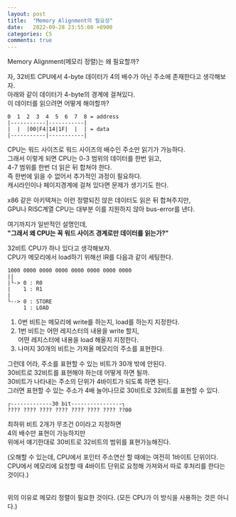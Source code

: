 ```yaml
---
layout: post
title:  "Memory Alignment의 필요성"
date:   2022-09-28 23:55:00 +0900
categories: CS
comments: true
---
```

Memory Alignment(메모리 정렬)는 왜 필요할까?  

자, 32비트 CPU에서 4-byte 데이터가 4의 배수가 아닌 주소에 존재한다고 생각해보자.  
아래와 같이 데이터가 4-byte의 경계에 걸쳐있다.  
이 데이터를 읽으려면 어떻게 해야할까?   
```
0  1  2  3  4  5  6  7  8 = address
|-----------|-----------|
|  |  |00|F4|14|1F|  |  | = data
|-----------|-----------|
```
CPU는 워드 사이즈로 워드 사이즈의 배수인 주소만 읽기가 가능하다.  
그래서 이렇게 되면 CPU는 0-3 범위의 데이터를 한번 읽고,  
4-7 범위를 한번 더 읽은 뒤 합쳐야 한다.    
즉 한번에 읽을 수 없어서 추가적인 과정이 필요하다.  
캐시라인이나 페이지경계에 걸쳐 있다면 문제가 생기기도 한다.  

x86 같은 아키텍쳐는 이런 정렬되진 않은 데이터도 읽은 뒤 합쳐주지만,  
GPU나 RISC계열 CPU는 대부분 이를 지원하지 않아 bus-error를 낸다.  

여기까지가 일반적인 설명인데,  
**"그래서 왜 CPU는 꼭 워드 사이즈 경계로만 데이터를 읽는가?"**  

32비트 CPU가 하나 있다고 생각해보자.  
CPU가 메모리에서 load하기 위해선 IR를 다음과 같이 세팅한다.  
```
1000 0000 0000 0000 0000 0000 0000 0000
||
|└-> 0 : R0
|    1 : R1
|
└--> 0 : STORE
     1 : LOAD
```
1. 0번 비트는 메모리에 write를 하는지, load를 하는지 지정한다.  
2. 1번 비트는 어떤 레지스터의 내용을 write 할지,  
어떤 레지스터에 내용을 load 해올지 지정한다.  
3. 나머지 30개의 비트는 가져올 메모리의 주소를 표현한다.  

그런데 어라, 주소를 표현할 수 있는 비트가 30개 밖에 안된다.  
30비트로 32비트를 표현해야 하는데 어떻게 하면 될까.  
30비트가 나타내는 주소의 단위가 4바이트가 되도록 하면 된다.  
그러면 표현할 수 있는 주소가 4배 늘어나므로 30비트로 32비트를 표현할 수 있다.  
```
┌-------------30 bit----------------┐
???? ???? ???? ???? ???? ???? ???? ??00
```
최하위 비트 2개가 무조건 0이라고 지정하면  
4의 배수만 표현이 가능하지만  
위에서 얘기한대로 30비트로 32비트의 범위를 표현가능해진다.  

(오해할 수 있는데, CPU에서 포인터 주소연산 할 때에는 여전히 1바이트 단위이다.  
CPU에서 메모리에 요청할 때 4바이트 단위로 요청해 가져와서 따로 후처리를 한다는 것이다.)

<br>
위의 이유로 메모리 정렬이 필요한 것이다.  
(모든 CPU가 이 방식을 사용하는 것은 아니다.)  
